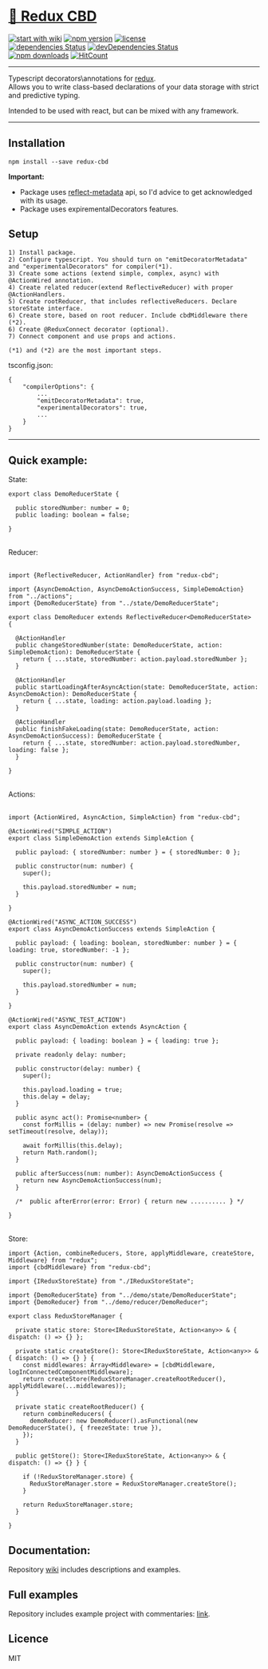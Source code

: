 # <a href='https://www.npmjs.com/package/redux-cbd'> 🗻 Redux CBD </a>

[![start with wiki](https://img.shields.io/badge/docs-wiki-blue.svg?style=flat)](https://github.com/Neloreck/redux-cbd/wiki)
[![npm version](https://img.shields.io/npm/v/redux-cbd.svg?style=flat-square)](https://www.npmjs.com/package/redux-cbd)
[![license](https://img.shields.io/badge/license-MIT-blue.svg?style=flat)](https://github.com/Neloreck/redux-cbd/wiki)
<br/>
[![dependencies Status](https://david-dm.org/neloreck/redux-cbd/status.svg)](https://david-dm.org/neloreck/redux-cbd)
[![devDependencies Status](https://david-dm.org/neloreck/redux-cbd/dev-status.svg)](https://david-dm.org/neloreck/redux-cbd?type=dev)
<br/>
[![npm downloads](https://img.shields.io/npm/dm/redux-cbd.svg?style=flat-square)](https://www.npmjs.com/package/redux-cbdd)
[![HitCount](http://hits.dwyl.com/neloreck/redux-cbd.svg)](http://hits.dwyl.com/neloreck/redux-cbd)

<hr/>

Typescript decorators\annotations for <a href='https://github.com/reduxjs/redux'> redux</a>. <br/>
Allows you to write class-based declarations of your data storage with strict and predictive typing. 

Intended to be used with react, but can be mixed with any framework.

<hr/>

## Installation

```
npm install --save redux-cbd
```

<b>Important:</b>
- Package uses <a href='https://github.com/rbuckton/reflect-metadata'>reflect-metadata</a> api, so I'd advice to get acknowledged with its usage.
- Package uses expirementalDecorators features.

## Setup
    
    1) Install package.
    2) Configure typescript. You should turn on "emitDecoratorMetadata" and "experimentalDecorators" for compiler(*1).
    3) Create some actions (extend simple, complex, async) with @ActionWired annotation.
    4) Create related reducer(extend ReflectiveReducer) with proper @ActionHandlers.
    5) Create rootReducer, that includes reflectiveReducers. Declare storeState interface.
    6) Create store, based on root reducer. Include cbdMiddleware there (*2).
    6) Create @ReduxConnect decorator (optional).
    7) Connect component and use props and actions.
    
    (*1) and (*2) are the most important steps.

tsconfig.json: <br/>

    {
        "compilerOptions": { 
            ... 
            "emitDecoratorMetadata": true, 
            "experimentalDecorators": true, 
            ... 
        }
    }

<hr/>

## Quick example:

State:

```
export class DemoReducerState {

  public storedNumber: number = 0;
  public loading: boolean = false;

}
```

<br/>
Reducer:
<br/> <br/>

```
import {ReflectiveReducer, ActionHandler} from "redux-cbd";

import {AsyncDemoAction, AsyncDemoActionSuccess, SimpleDemoAction} from "../actions";
import {DemoReducerState} from "../state/DemoReducerState";

export class DemoReducer extends ReflectiveReducer<DemoReducerState>  {

  @ActionHandler
  public changeStoredNumber(state: DemoReducerState, action: SimpleDemoAction): DemoReducerState {
    return { ...state, storedNumber: action.payload.storedNumber };
  }

  @ActionHandler
  public startLoadingAfterAsyncAction(state: DemoReducerState, action: AsyncDemoAction): DemoReducerState {
    return { ...state, loading: action.payload.loading };
  }

  @ActionHandler
  public finishFakeLoading(state: DemoReducerState, action: AsyncDemoActionSuccess): DemoReducerState {
    return { ...state, storedNumber: action.payload.storedNumber, loading: false };
  }

}
```

<br/>
Actions:
<br/> <br/>

```
import {ActionWired, AsyncAction, SimpleAction} from "redux-cbd";

@ActionWired("SIMPLE_ACTION")
export class SimpleDemoAction extends SimpleAction {

  public payload: { storedNumber: number } = { storedNumber: 0 };

  public constructor(num: number) {
    super();

    this.payload.storedNumber = num;
  }

}

@ActionWired("ASYNC_ACTION_SUCCESS")
export class AsyncDemoActionSuccess extends SimpleAction {

  public payload: { loading: boolean, storedNumber: number } = { loading: true, storedNumber: -1 };

  public constructor(num: number) {
    super();
    
    this.payload.storedNumber = num;
  }
  
}

@ActionWired("ASYNC_TEST_ACTION")
export class AsyncDemoAction extends AsyncAction {

  public payload: { loading: boolean } = { loading: true };

  private readonly delay: number;

  public constructor(delay: number) {
    super();

    this.payload.loading = true;
    this.delay = delay;
  }

  public async act(): Promise<number> {
    const forMillis = (delay: number) => new Promise(resolve => setTimeout(resolve, delay));

    await forMillis(this.delay);
    return Math.random();
  }

  public afterSuccess(num: number): AsyncDemoActionSuccess {
    return new AsyncDemoActionSuccess(num);
  }

  /*  public afterError(error: Error) { return new .......... } */

}
```

<br/>
Store:
<br/>

```
import {Action, combineReducers, Store, applyMiddleware, createStore, Middleware} from "redux";
import {cbdMiddleware} from "redux-cbd";

import {IReduxStoreState} from "./IReduxStoreState";

import {DemoReducerState} from "../demo/state/DemoReducerState";
import {DemoReducer} from "../demo/reducer/DemoReducer";

export class ReduxStoreManager {

  private static store: Store<IReduxStoreState, Action<any>> & { dispatch: () => {} };

  private static createStore(): Store<IReduxStoreState, Action<any>> & { dispatch: () => {} } {
    const middlewares: Array<Middleware> = [cbdMiddleware, logInConnectedComponentMiddleware];
    return createStore(ReduxStoreManager.createRootReducer(), applyMiddleware(...middlewares));
  }

  private static createRootReducer() {
    return combineReducers( {
      demoReducer: new DemoReducer().asFunctional(new DemoReducerState(), { freezeState: true }),
    });
  }

  public getStore(): Store<IReduxStoreState, Action<any>> & { dispatch: () => {} } {

    if (!ReduxStoreManager.store) {
      ReduxStoreManager.store = ReduxStoreManager.createStore();
    }

    return ReduxStoreManager.store;
  }

}

```

## Documentation:

Repository [wiki](https://github.com/Neloreck/redux-cbd/wiki) includes descriptions and examples. <br/>

## Full examples

Repository includes example project with commentaries: <a href='https://github.com/Neloreck/redux-cbd/tree/master/test/example'>link</a>.

## Licence

MIT
